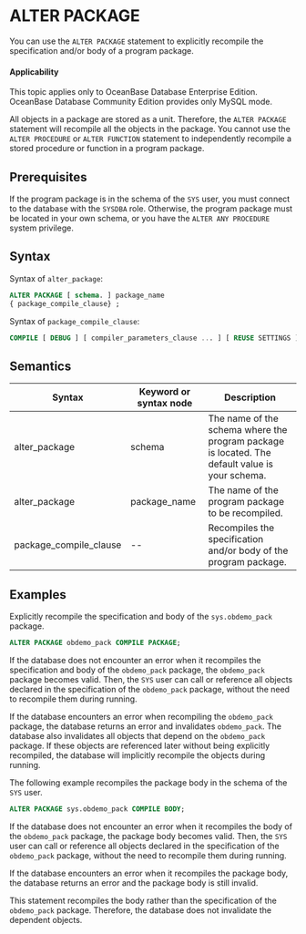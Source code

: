 ALTER PACKAGE
==================================

You can use the `ALTER PACKAGE` statement to explicitly recompile the specification and/or body of a program package.

<main id="notice" >
    <h4>Applicability</h4>
    <p>This topic applies only to OceanBase Database Enterprise Edition. OceanBase Database Community Edition provides only MySQL mode. </p>
  </main>

All objects in a package are stored as a unit. Therefore, the `ALTER PACKAGE` statement will recompile all the objects in the package. You cannot use the `ALTER PROCEDURE` or `ALTER FUNCTION` statement to independently recompile a stored procedure or function in a program package.

Prerequisites
-------------------------

If the program package is in the schema of the `SYS` user, you must connect to the database with the `SYSDBA` role. Otherwise, the program package must be located in your own schema, or you have the `ALTER ANY PROCEDURE` system privilege.

Syntax
-----------------------

Syntax of `alter_package`:

```sql
ALTER PACKAGE [ schema. ] package_name
{ package_compile_clause} ;
```



Syntax of `package_compile_clause`:

```sql
COMPILE [ DEBUG ] [ compiler_parameters_clause ... ] [ REUSE SETTINGS ]
```



Semantics
-----------------------



| Syntax                 | Keyword or syntax node | Description                                                                                    |
|------------------------|------------------------|------------------------------------------------------------------------------------------------|
| alter_package          | schema                 | The name of the schema where the program package is located. The default value is your schema. |
| alter_package          | package_name           | The name of the program package to be recompiled.                                              |
| package_compile_clause | --                     | Recompiles the specification and/or body of the program package.                               |



Examples
-----------------------

Explicitly recompile the specification and body of the `sys.obdemo_pack` package.

```sql
ALTER PACKAGE obdemo_pack COMPILE PACKAGE;


```



If the database does not encounter an error when it recompiles the specification and body of the `obdemo_pack` package, the `obdemo_pack` package becomes valid. Then, the `SYS` user can call or reference all objects declared in the specification of the `obdemo_pack` package, without the need to recompile them during running.

If the database encounters an error when recompiling the `obdemo_pack` package, the database returns an error and invalidates `obdemo_pack`. The database also invalidates all objects that depend on the `obdemo_pack` package. If these objects are referenced later without being explicitly recompiled, the database will implicitly recompile the objects during running.

The following example recompiles the package body in the schema of the `SYS` user.

```sql
ALTER PACKAGE sys.obdemo_pack COMPILE BODY;
```



If the database does not encounter an error when it recompiles the body of the `obdemo_pack` package, the package body becomes valid. Then, the `SYS` user can call or reference all objects declared in the specification of the `obdemo_pack` package, without the need to recompile them during running.

If the database encounters an error when it recompiles the package body, the database returns an error and the package body is still invalid.

This statement recompiles the body rather than the specification of the `obdemo_pack` package. Therefore, the database does not invalidate the dependent objects.
